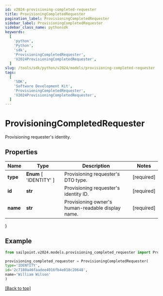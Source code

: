 ```yaml
---
id: v2024-provisioning-completed-requester
title: ProvisioningCompletedRequester
pagination_label: ProvisioningCompletedRequester
sidebar_label: ProvisioningCompletedRequester
sidebar_class_name: pythonsdk
keywords:
  [
    'python',
    'Python',
    'sdk',
    'ProvisioningCompletedRequester',
    'V2024ProvisioningCompletedRequester',
  ]
slug: /tools/sdk/python/v2024/models/provisioning-completed-requester
tags:
  [
    'SDK',
    'Software Development Kit',
    'ProvisioningCompletedRequester',
    'V2024ProvisioningCompletedRequester',
  ]
---
```


# ProvisioningCompletedRequester

Provisioning requester's identity.

## Properties

| Name | Type | Description | Notes |
| --- | --- | --- | --- |
| **type** | **Enum** [ 'IDENTITY' ] | Provisioning requester's DTO type. | [required] |
| **id** | **str** | Provisioning requester's identity ID. | [required] |
| **name** | **str** | Provisioning owner's human-readable display name. | [required] |

}

## Example

```python
from sailpoint.v2024.models.provisioning_completed_requester import ProvisioningCompletedRequester

provisioning_completed_requester = ProvisioningCompletedRequester(
type='IDENTITY',
id='2c7180a46faadee4016fb4e018c20648',
name='William Wilson'
)

```

[[Back to top]](#)
